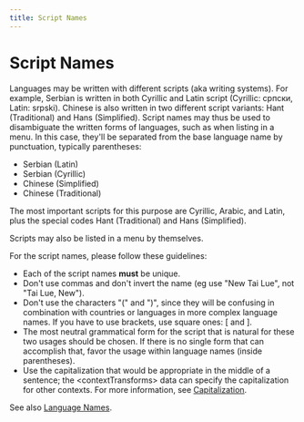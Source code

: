 ```yaml
---
title: Script Names
---
```


# Script Names

Languages may be written with different scripts (aka writing systems). For example, Serbian is written in both Cyrillic and Latin script (Cyrillic: српски, Latin: srpski). Chinese is also written in two different script variants: Hant (Traditional) and Hans (Simplified). Script names may thus be used to disambiguate the written forms of languages, such as when listing in a menu. In this case, they'll be separated from the base language name by punctuation, typically parentheses:

- Serbian (Latin)
- Serbian (Cyrillic)
- Chinese (Simplified)
- Chinese (Traditional)

The most important scripts for this purpose are Cyrillic, Arabic, and Latin, plus the special codes Hant (Traditional) and Hans (Simplified).

Scripts may also be listed in a menu by themselves.

For the script names, please follow these guidelines:

- Each of the script names **must** be unique.
- Don't use commas and don't invert the name (eg use "New Tai Lue", not "Tai Lue, New").
- Don't use the characters "(" and ")", since they will be confusing in combination with countries or languages in more complex language names. If you have to use brackets, use square ones: [ and ].
- The most neutral grammatical form for the script that is natural for these two usages should be chosen. If there is no single form that can accomplish that, favor the usage within language names (inside parentheses).
- Use the capitalization that would be appropriate in the middle of a sentence; the \<contextTransforms> data can specify the capitalization for other contexts. For more information, see [Capitalization](http://cldr.unicode.org/translation/capitalization).

See also [Language Names](https://cldr.unicode.org/translation/displaynames/languagelocale-names).


